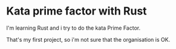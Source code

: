 # Kata prime factor with Rust

I'm learning Rust and i try to do the kata Prime Factor.

That's my first project, so i'm not sure that the organisation is OK.

